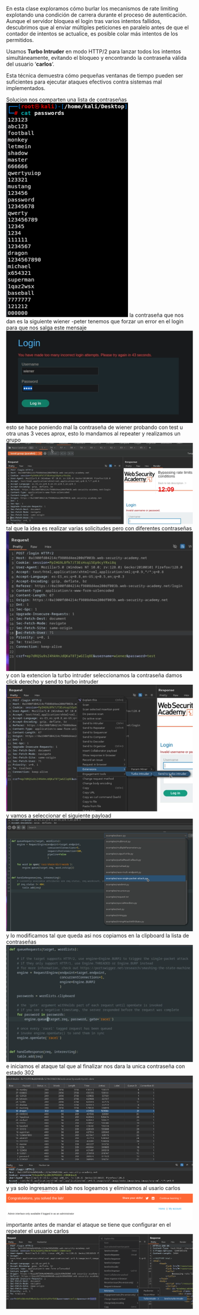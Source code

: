 En esta clase exploramos cómo burlar los mecanismos de rate limiting explotando una condición de carrera durante el proceso de autenticación. Aunque el servidor bloquea el login tras varios intentos fallidos, descubrimos que al enviar múltiples peticiones en paralelo antes de que el contador de intentos se actualice, es posible colar más intentos de los permitidos.

Usamos **Turbo Intruder** en modo HTTP/2 para lanzar todos los intentos simultáneamente, evitando el bloqueo y encontrando la contraseña válida del usuario ‘**carlos**‘.

Esta técnica demuestra cómo pequeñas ventanas de tiempo pueden ser suficientes para ejecutar ataques efectivos contra sistemas mal implementados.

Solucion
nos comparten una lista de contraseñas
![Pasted_image_20250901183347.png](Imagenes/Pasted_image_20250901183347.png)
la contraseña que nos dan es la siguiente
wiener -peter
tenemos que forzar un error en el login para que nos salga este mensaje
![Pasted_image_20250901183523.png](Imagenes/Pasted_image_20250901183523.png)
esto se hace poniendo mal la contraseña de wiener probando con test u otra unas 3 veces aprox, esto lo mandamos al repeater
y realizamos un grupo
![Pasted_image_20250901183846.png](Imagenes/Pasted_image_20250901183846.png)
tal que la idea es realizar varias solicitudes pero con diferentes contraseñas
![Pasted_image_20250901183921.png](Imagenes/Pasted_image_20250901183921.png)
y con la extencion la turbo intruder seleccionamos la contraseña damos click derecho y send to turbo intruder
![Pasted_image_20250901184129.png](Imagenes/Pasted_image_20250901184129.png)
y vamos a seleccionar el siguiente payload
![Pasted_image_20250901184215.png](Imagenes/Pasted_image_20250901184215.png)
y lo modificamos tal que queda asi
nos copiamos en la clipboard la lista de contraseñas
![Pasted_image_20250901184825.png](Imagenes/Pasted_image_20250901184825.png)
e iniciamos el ataque
tal que al finalizar nos dara la unica contraseña con estado 302
![Pasted_image_20250901190713.png](Imagenes/Pasted_image_20250901190713.png)
y ya solo ingresamos al lab nos logeamos y eliminamos al usario carlos
![Pasted_image_20250901190750.png](Imagenes/Pasted_image_20250901190750.png)
importante antes de mandar el ataque se tiene que configurar en el repeater el usuario carlos
![Pasted_image_20250901190839.png](Imagenes/Pasted_image_20250901190839.png)

